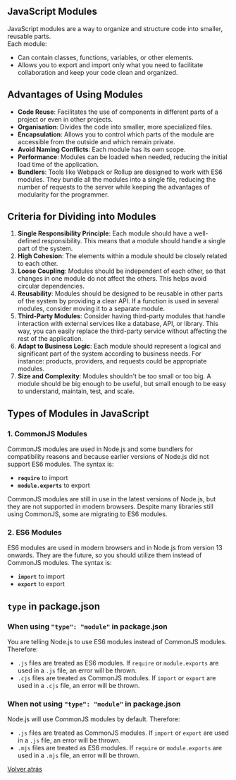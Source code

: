 ## JavaScript Modules

JavaScript modules are a way to organize and structure code into smaller, reusable parts.  
Each module:
- Can contain classes, functions, variables, or other elements.
- Allows you to export and import only what you need to facilitate collaboration and keep your code clean and organized.

## Advantages of Using Modules
- **Code Reuse**: Facilitates the use of components in different parts of a project or even in other projects.
- **Organisation**: Divides the code into smaller, more specialized files.
- **Encapsulation**: Allows you to control which parts of the module are accessible from the outside and which remain private.
- **Avoid Naming Conflicts**: Each module has its own scope.
- **Performance**: Modules can be loaded when needed, reducing the initial load time of the application.
- **Bundlers**: Tools like Webpack or Rollup are designed to work with ES6 modules. They bundle all the modules into a single file, reducing the number of requests to the server while keeping the advantages of modularity for the programmer.

## Criteria for Dividing into Modules
1. **Single Responsibility Principle**: Each module should have a well-defined responsibility. This means that a module should handle a single part of the system.
2. **High Cohesion**: The elements within a module should be closely related to each other.
3. **Loose Coupling**: Modules should be independent of each other, so that changes in one module do not affect the others. This helps avoid circular dependencies.
4. **Reusability**: Modules should be designed to be reusable in other parts of the system by providing a clear API. If a function is used in several modules, consider moving it to a separate module.
5. **Third-Party Modules**: Consider having third-party modules that handle interaction with external services like a database, API, or library. This way, you can easily replace the third-party service without affecting the rest of the application.
6. **Adapt to Business Logic**: Each module should represent a logical and significant part of the system according to business needs. For instance: products, providers, and requests could be appropriate modules.
7. **Size and Complexity**: Modules shouldn't be too small or too big. A module should be big enough to be useful, but small enough to be easy to understand, maintain, test, and scale.

## Types of Modules in JavaScript

### 1. CommonJS Modules
CommonJS modules are used in Node.js and some bundlers for compatibility reasons and because earlier versions of Node.js did not support ES6 modules. The syntax is:
- **`require`** to import
- **`module.exports`** to export

CommonJS modules are still in use in the latest versions of Node.js, but they are not supported in modern browsers. Despite many libraries still using CommonJS, some are migrating to ES6 modules.

### 2. ES6 Modules
ES6 modules are used in modern browsers and in Node.js from version 13 onwards. They are the future, so you should utilize them instead of CommonJS modules. The syntax is:
- **`import`** to import
- **`export`** to export

## `type` in package.json

### When using `"type": "module"` in package.json
You are telling Node.js to use ES6 modules instead of CommonJS modules. Therefore:
- `.js` files are treated as ES6 modules. If `require` or `module.exports` are used in a `.js` file, an error will be thrown.
- `.cjs` files are treated as CommonJS modules. If `import` or `export` are used in a `.cjs` file, an error will be thrown.

### When not using `"type": "module"` in package.json
Node.js will use CommonJS modules by default. Therefore:
- `.js` files are treated as CommonJS modules. If `import` or `export` are used in a `.js` file, an error will be thrown.
- `.mjs` files are treated as ES6 modules. If `require` or `module.exports` are used in a `.mjs` file, an error will be thrown.

[Volver atrás](https://github.com/avianarios/codigo_DWEC/tree/main/unidad%204)
